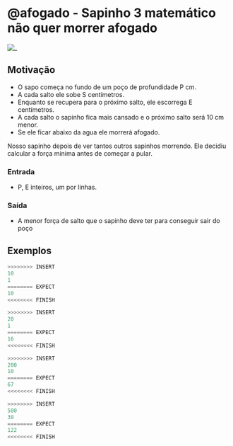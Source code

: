 # @afogado - Sapinho 3 matemático não quer morrer afogado

![_](cover.jpg)

## Motivação

- O sapo começa no fundo de um poço de profundidade P cm.
- A cada salto ele sobe S centímetros.
- Enquanto se recupera para o próximo salto, ele escorrega E centímetros.
- A cada salto o sapinho fica mais cansado e o próximo salto será 10 cm menor.
- Se ele ficar abaixo da agua ele morrerá afogado.

Nosso sapinho depois de ver tantos outros sapinhos morrendo. Ele decidiu calcular a força mínima antes de começar  a pular.  

### Entrada

- P, E inteiros, um por linhas.  

### Saída

- A menor força de salto que o sapinho deve ter para conseguir sair do poço  

## Exemplos

``` py
>>>>>>>> INSERT
10
1
======== EXPECT
10
<<<<<<<< FINISH
```

```py
>>>>>>>> INSERT
20
1
======== EXPECT
16
<<<<<<<< FINISH
```

```py
>>>>>>>> INSERT
200
10
======== EXPECT
67
<<<<<<<< FINISH
```

```py
>>>>>>>> INSERT
500
30
======== EXPECT
122
<<<<<<<< FINISH
```

